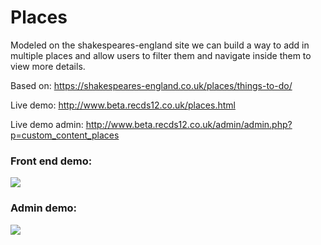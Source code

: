 
# Places

Modeled on the shakespeares-england site we can build a way to add in multiple places and allow users to filter them and navigate inside them to view more details.

Based on: https://shakespeares-england.co.uk/places/things-to-do/

Live demo: http://www.beta.recds12.co.uk/places.html

Live demo admin: http://www.beta.recds12.co.uk/admin/admin.php?p=custom_content_places


### Front end demo:

![](./front-side.gif)

### Admin demo:

![](./admin-side.gif)
